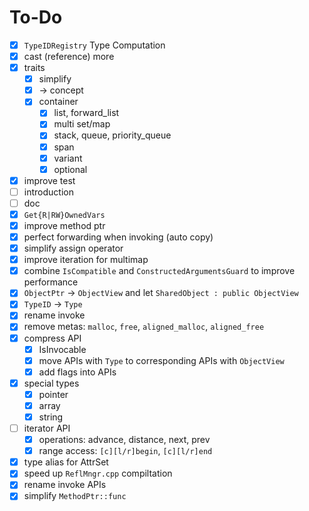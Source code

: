 # To-Do

- [x] `TypeIDRegistry` Type Computation
- [x] cast (reference) more
- [x] traits
    - [x] simplify
    - [x]  -> concept
    - [x] container
        - [x] list, forward_list
        - [x] multi set/map
        - [x] stack, queue, priority_queue
        - [x] span
        - [x] variant
        - [x] optional
- [x] improve test
- [ ] introduction
- [ ] doc
- [x] `Get{R|RW}OwnedVars`
- [x] improve method ptr
- [x] perfect forwarding when invoking (auto copy)
- [x] simplify assign operator
- [x] improve iteration for multimap
- [x] combine `IsCompatible` and `ConstructedArgumentsGuard` to improve performance
- [x] `ObjectPtr` -> `ObjectView` and let `SharedObject : public ObjectView` 
- [x] `TypeID` -> `Type` 
- [x] rename invoke
- [x] remove metas: `malloc`, `free`, `aligned_malloc`, `aligned_free` 
- [x] compress API
    - [x] IsInvocable
    - [x] move APIs with `Type` to corresponding APIs with `ObjectView` 
    - [x] add flags into APIs
- [x] special types
    - [x] pointer
    - [x] array
    - [x] string
- [ ] iterator API
    - [x] operations: advance, distance, next, prev
    - [x] range access: `[c][l/r]begin`, `[c][l/r]end`
- [x] type alias for AttrSet
- [x] speed up `ReflMngr.cpp` compiltation
- [x] rename invoke APIs
- [x] simplify `MethodPtr::func`